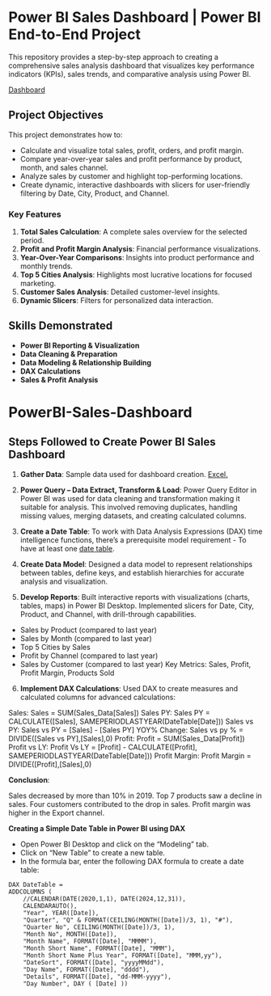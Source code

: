 # Power BI Sales Dashboard | Power BI End-to-End Project

This repository provides a step-by-step approach to creating a comprehensive sales analysis dashboard that visualizes key performance indicators (KPIs), sales trends, and comparative analysis using Power BI.

[Dashboard](https://github.com/jaykells/PowerBI-Sales-Dashboard/raw/aad95203a447ead6ba69a701b636da89ff7a36fb/Sales%20Dashboard.pbix)

## Project Objectives

This project demonstrates how to:
- Calculate and visualize total sales, profit, orders, and profit margin.
- Compare year-over-year sales and profit performance by product, month, and sales channel.
- Analyze sales by customer and highlight top-performing locations.
- Create dynamic, interactive dashboards with slicers for user-friendly filtering by Date, City, Product, and Channel.

### Key Features
1. **Total Sales Calculation**: A complete sales overview for the selected period.
2. **Profit and Profit Margin Analysis**: Financial performance visualizations.
3. **Year-Over-Year Comparisons**: Insights into product performance and monthly trends.
4. **Top 5 Cities Analysis**: Highlights most lucrative locations for focused marketing.
5. **Customer Sales Analysis**: Detailed customer-level insights.
6. **Dynamic Slicers**: Filters for personalized data interaction.

## Skills Demonstrated
- **Power BI Reporting & Visualization**
- **Data Cleaning & Preparation**
- **Data Modeling & Relationship Building**
- **DAX Calculations**
- **Sales & Profit Analysis**

# PowerBI-Sales-Dashboard

## Steps Followed to Create Power BI Sales Dashboard
1. **Gather Data**: Sample data used for dashboard creation. [Excel.](https://github.com/jaykells/PowerBI-Sales-Dashboard/raw/refs/heads/main/Sales%20Analysis%20Report.xlsx)
2. **Power Query – Data Extract, Transform & Load**: Power Query Editor in Power BI was used for data cleaning and transformation making it suitable for analysis. This involved removing duplicates, handling missing values, merging datasets, and creating calculated columns.
3. **Create a Date Table**: To work with Data Analysis Expressions (DAX) time intelligence functions, there’s a prerequisite model requirement - To have at least one [date table](https://learn.microsoft.com/en-us/power-bi/guidance/model-date-tables).
4. **Create Data Model**: Designed a data model to represent relationships between tables, define keys, and establish hierarchies for accurate analysis and visualization.

5. **Develop Reports**: Built interactive reports with visualizations (charts, tables, maps) in Power BI Desktop. Implemented slicers for Date, City, Product, and Channel, with drill-through capabilities.

- Sales by Product (compared to last year)
- Sales by Month (compared to last year)
- Top 5 Cities by Sales
- Profit by Channel (compared to last year)
- Sales by Customer (compared to last year)
Key Metrics: Sales, Profit, Profit Margin, Products Sold

6. **Implement DAX Calculations**: Used DAX to create measures and calculated columns for advanced calculations:

Sales: Sales = SUM(Sales_Data[Sales])
Sales PY: Sales PY = CALCULATE([Sales], SAMEPERIODLASTYEAR(DateTable[Date]))
Sales vs PY: Sales vs PY = [Sales] - [Sales PY]
YOY% Change: Sales vs py % = DIVIDE([Sales vs PY],[Sales],0)
Profit: Profit = SUM(Sales_Data[Profit])
Profit vs LY: Profit Vs LY = [Profit] - CALCULATE([Profit], SAMEPERIODLASTYEAR(DateTable[Date]))
Profit Margin: Profit Margin = DIVIDE([Profit],[Sales],0)

**Conclusion**:

Sales decreased by more than 10% in 2019.
Top 7 products saw a decline in sales.
Four customers contributed to the drop in sales.
Profit margin was higher in the Export channel.

**Creating a Simple Date Table in Power BI using DAX**

 - Open Power BI Desktop and click on the “Modeling” tab.
 - Click on “New Table” to create a new table.
 - In the formula bar, enter the following DAX formula to create a date table:

```dax
DAX DateTable = 
ADDCOLUMNS (
    //CALENDAR(DATE(2020,1,1), DATE(2024,12,31)),
    CALENDARAUTO(),
    "Year", YEAR([Date]),
    "Quarter", "Q" & FORMAT(CEILING(MONTH([Date])/3, 1), "#"),
    "Quarter No", CEILING(MONTH([Date])/3, 1),
    "Month No", MONTH([Date]),
    "Month Name", FORMAT([Date], "MMMM"),
    "Month Short Name", FORMAT([Date], "MMM"),
    "Month Short Name Plus Year", FORMAT([Date], "MMM,yy"),
    "DateSort", FORMAT([Date], "yyyyMMdd"),
    "Day Name", FORMAT([Date], "dddd"),
    "Details", FORMAT([Date], "dd-MMM-yyyy"),
    "Day Number", DAY ( [Date] ))
